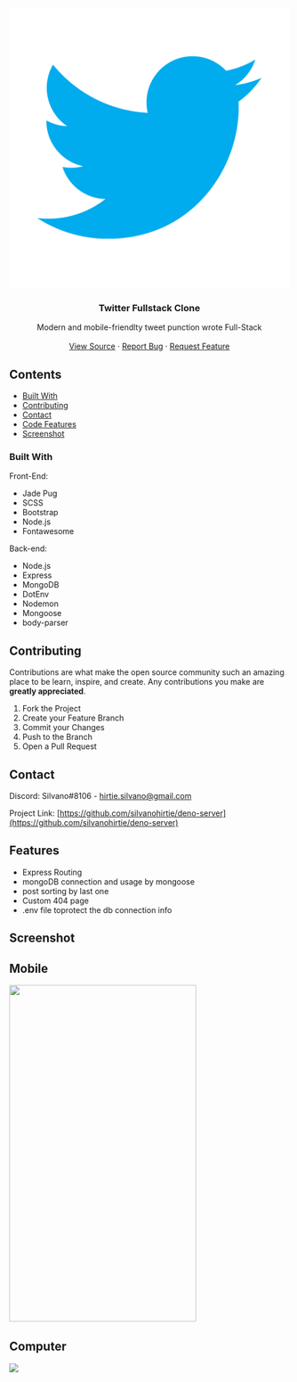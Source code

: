 
<!-- PROJECT LOGO -->
<br />
<img src="twitter.png">
</img>
  <h3 align="center">Twitter Fullstack Clone</h3>

  <p align="center">
    Modern and mobile-friendlty tweet punction wrote Full-Stack
    <br />
    <br />
    <a href="https://github.com/silvanohirtie/twitter-clone/blob/master/server.js">View Source</a>
    ·
    <a href="https://github.com/silvanohirtie/twitter-clone/issues">Report Bug</a>
    ·
    <a href="https://github.com/silvanohirtie/twitter-clone/issues">Request Feature</a>
  </p>
</p>



<!-- TABLE OF CONTENTS -->
## Contents

* [Built With](#built-with)
* [Contributing](#contributing)
* [Contact](#contact)
* [Code Features](#features)
* [Screenshot](#screenshot)


### Built With
Front-End:
* Jade Pug
* SCSS
* Bootstrap
* Node.js
* Fontawesome

Back-end:
* Node.js
* Express
* MongoDB
* DotEnv
* Nodemon
* Mongoose
* body-parser
<!-- CONTRIBUTING -->
## Contributing

Contributions are what make the open source community such an amazing place to be learn, inspire, and create. Any contributions you make are **greatly appreciated**.

1. Fork the Project
2. Create your Feature Branch 
3. Commit your Changes 
4. Push to the Branch
5. Open a Pull Request


<!-- CONTACT -->
## Contact

Discord: Silvano#8106 - hirtie.silvano@gmail.com

Project Link: [https://github.com/silvanohirtie/deno-server](https://github.com/silvanohirtie/deno-server)

<!-- Features -->
## Features
* Express Routing
* mongoDB connection and usage by mongoose
* post sorting by last one
* Custom 404 page
* .env file toprotect the db connection info
<!-- screenshot -->
## Screenshot
<!-- Mobile -->
## Mobile
<img height="604" width="336" src="https://i.imgur.com/Exuu6QH.jpg">

<!-- Computer -->
## Computer
<img src="https://i.imgur.com/hZy0LuH.png">

